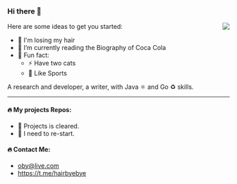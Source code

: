 ### Hi there 👋

<!--  <img align="right" src="https://github-readme-stats.vercel.app/api?username=byebyehair&title_color=fff&text_color=fff&icon_color=ccc&bg_color=000&hide_title=true&show_icons=true" /> -->


<!--  **byebyehair/byebyehair** is a ✨ _special_ ✨ repository because its `README.md` (this file) appears on your GitHub profile. -->

<img align="right" src="https://github-readme-stats.vercel.app/api?username=byebyehair&show_icons=true&count_private=true&hide_border=true&cache_seconds=1900"/> 

Here are some ideas to get you started:


- 🌱 I'm losing my hair
- 💬 I’m currently reading the Biography of Coca Cola
- 👨‍ Fun fact: 
  - ⚡ Have two cats
  - 🥊 Like Sports
  




<!-- [![byebyehair github stats](https://github-readme-stats.vercel.app/api?username=byebyehair)](https://github.com/byebyehair) -->

A research and developer, a writer, with Java ⚛️ and Go ♻️ skills.

---

#### 🔥 My projects Repos:
- 🌱 Projects is cleared.
- 🔰 I need to re-start.

#### 🔥 Contact Me: 
- oby@live.com
- https://t.me/hairbyebye
